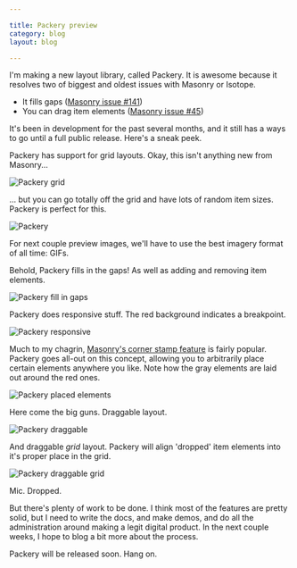 ```yaml
---

title: Packery preview
category: blog
layout: blog

---
```


I'm making a new layout library, called Packery. It is awesome because it resolves two of biggest and oldest issues with Masonry or Isotope.

+ It fills gaps ([Masonry issue #141](https://github.com/desandro/masonry/issues/141))
+ You can drag item elements ([Masonry issue #45](https://github.com/desandro/masonry/issues/45))

It's been in development for the past several months, and it still has a ways to go until a full public release. Here's a sneak peek.

Packery has support for grid layouts. Okay, this isn't anything new from Masonry...

![Packery grid](http://i.imgur.com/CODwUNY.png)

... but you can go totally off the grid and have lots of random item sizes. Packery is perfect for this.

![Packery](http://i.imgur.com/ADEA9M4.png)

For next couple preview images, we'll have to use the best imagery format of all time: GIFs.

Behold, Packery fills in the gaps! As well as adding and removing item elements.

![Packery fill in gaps](http://i.imgur.com/zFtJzSV.gif)

Packery does responsive stuff. The red background indicates a breakpoint.

![Packery responsive](http://i.imgur.com/z99IRHZ.gif)

Much to my chagrin, [Masonry's corner stamp feature](http://masonry.desandro.com/demos/corner-stamp.html) is fairly popular. Packery goes all-out on this concept, allowing you to arbitrarily place certain elements anywhere you like. Note how the gray elements are laid out around the red ones.

![Packery placed elements](http://i.imgur.com/C6Z3q1z.gif)

Here come the big guns. Draggable layout.

![Packery draggable](http://i.imgur.com/8Ox4Yxi.gif)

And draggable _grid_ layout. Packery will align 'dropped' item elements into it's proper place in the grid.

![Packery draggable grid](http://i.imgur.com/janRNzJ.gif)

Mic. Dropped.

But there's plenty of work to be done. I think most of the features are pretty solid, but I need to write the docs, and make demos, and do all the administration around making a legit digital product. In the next couple weeks, I hope to blog a bit more about the process.

Packery will be released soon. Hang on.
